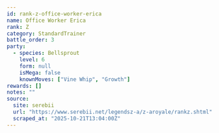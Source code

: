 ```yaml
---
id: rank-z-office-worker-erica
name: Office Worker Erica
rank: Z
category: StandardTrainer
battle_order: 3
party:
  - species: Bellsprout
    level: 6
    form: null
    isMega: false
    knownMoves: ["Vine Whip", "Growth"]
rewards: []
notes: ""
source:
  site: serebii
  url: "https://www.serebii.net/legendsz-a/z-aroyale/rankz.shtml"
  scraped_at: "2025-10-21T13:04:00Z"
---
```

